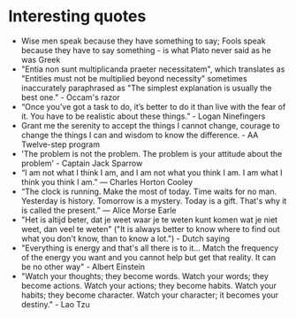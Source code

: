 # Interesting quotes

- Wise men speak because they have something to say; Fools speak because they have to say something - is what Plato never said as he was Greek
- "Entia non sunt multiplicanda praeter necessitatem", which translates as "Entities must not be multiplied beyond necessity" sometimes inaccurately paraphrased as "The simplest explanation is usually the best one." - Occam's razor
- “Once you’ve got a task to do, it’s better to do it than live with the fear of it. You have to be realistic about these things.” - Logan Ninefingers
- Grant me the serenity to accept the things I cannot change, courage to change the things I can and wisdom to know the difference. - AA Twelve-step program
- 'The problem is not the problem. The problem is your attitude about the problem' - Captain Jack Sparrow
- “I am not what I think I am, and I am not what you think I am. I am what I think you think I am.” ― Charles Horton Cooley
- “The clock is running. Make the most of today. Time waits for no man. Yesterday is history. Tomorrow is a mystery. Today is a gift. That's why it is called the present.” ― Alice Morse Earle
- "Het is altijd beter, dat je weet waar je te weten kunt komen wat je niet weet, dan veel te weten" ("It is always better to know where to find out what you don't know, than to know a lot.") - Dutch saying
- "Everything is energy and that's all there is to it... Match the frequency of the energy you want and you cannot help but get that reality. It can be no other way" - Albert Einstein
- "Watch your thoughts; they become words. Watch your words; they become actions. Watch your actions; they become habits. Watch your habits; they become character. Watch your character; it becomes your destiny." - Lao Tzu